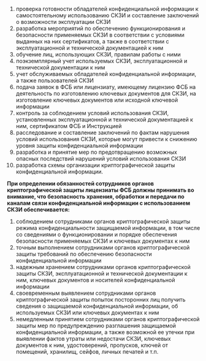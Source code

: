 1. проверка готовности обладателей конфиденциальной информации к самостоятельному использованию СКЗИ и составление заключений о возможности эксплуатации СКЗИ
2. разработка мероприятий по обеспечению функционирования и безопасности применяемых СКЗИ в соответствии с условиями выданных на них сертификатов, а также в соответствии с эксплуатационной и технической документацией к ним
3. обучение лиц, использующих СКЗИ, правилам работы с ними
4. поэкземплярный учет используемых СКЗИ, эксплуатационной и технической документации к ним
5. учет обслуживаемых обладателей конфиденциальной информации, а также пользователей СКЗИ
6. подача заявок в ФСБ или лицензиату, имеющему лицензию ФСБ на деятельность по изготовлению ключевых документов для СКЗИ, на изготовление ключевых документов или исходной ключевой информации
7. контроль за соблюдением условий использования СКЗИ, установленных эксплуатационной и технической документацией к ним, сертификатом ФСБ и Инструкцией
8. расследование и составление заключений по фактам нарушения условий использования СКЗИ, которые могут привести к снижению уровня защиты конфиденциальной информации
9. разработка и принятие мер по предотвращению возможных опасных последствий нарушений условий использования СКЗИ
10. разработка схемы организации криптографической защиты конфиденциальной информации.

**При определении обязанностей сотрудников органов криптографической защиты лицензиаты ФСБ должны принимать во внимание, что безопасность хранения, обработки и передачи по каналам связи конфиденциальной информации с использованием СКЗИ обеспечивается:**

1. соблюдением сотрудниками органов криптографической защиты режима конфиденциальности защищаемой информации, в том числе со сведениями о функционировании и порядке обеспечения безопасности применяемых СКЗИ и ключевых документах к ним
2. точным выполнением сотрудниками органов криптографической защиты требований по обеспечению безопасности конфиденциальной информации
3. надежным хранением сотрудниками органов криптографической защиты СКЗИ, эксплуатационной и технической документации к ним, ключевых документов и носителей конфиденциальной информации
4. своевременным выявлением сотрудниками органов криптографической защиты попыток посторонних лиц получить сведения о защищаемой конфиденциальной информации, об используемых СКЗИ или ключевых документах к ним
5. немедленным принятием сотрудниками органов криптографической защиты мер по предупреждению разглашения защищаемой конфиденциальной информации, а также возможной ее утечки при выявлении фактов утраты или недостачи СКЗИ, ключевых документов к ним, удостоверений, пропусков, ключей от помещений, хранилищ, сейфов, личных печатей и т.п.
